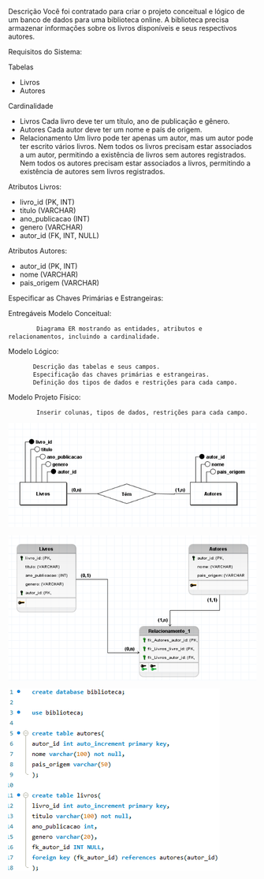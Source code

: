Descrição
Você foi contratado para criar o projeto conceitual e lógico de um banco de dados para uma biblioteca online. A biblioteca precisa armazenar informações sobre os livros disponíveis e seus respectivos autores.

Requisitos do Sistema:

Tabelas

- Livros
- Autores

Cardinalidade

- Livros
           Cada livro deve ter um título, ano de publicação e gênero.
- Autores
           Cada autor deve ter um nome e país de origem.
- Relacionamento
           Um livro pode ter apenas um autor, mas um autor pode ter escrito vários livros.
           Nem todos os livros precisam estar associados a um autor, permitindo a existência de livros sem autores registrados.
           Nem todos os autores precisam estar associados a livros, permitindo a existência de autores sem livros registrados.

Atributos Livros:
- livro_id (PK, INT)
- titulo (VARCHAR)
- ano_publicacao (INT)
- genero (VARCHAR)
- autor_id (FK, INT, NULL)

Atributos Autores:
- autor_id (PK, INT)
- nome (VARCHAR)
- pais_origem (VARCHAR)

Especificar as Chaves Primárias e Estrangeiras:

 Entregáveis
Modelo Conceitual:

            Diagrama ER mostrando as entidades, atributos e relacionamentos, incluindo a cardinalidade.
Modelo Lógico:

           Descrição das tabelas e seus campos.
           Especificação das chaves primárias e estrangeiras.
           Definição dos tipos de dados e restrições para cada campo.
Modelo Projeto Físico:

            Inserir colunas, tipos de dados, restrições para cada campo.

![Alt text](Conceitual_biblioteca.png)

![Alt text](Logico_biblioteca.png)

![Alt text](Fisico_biblioteca.png)